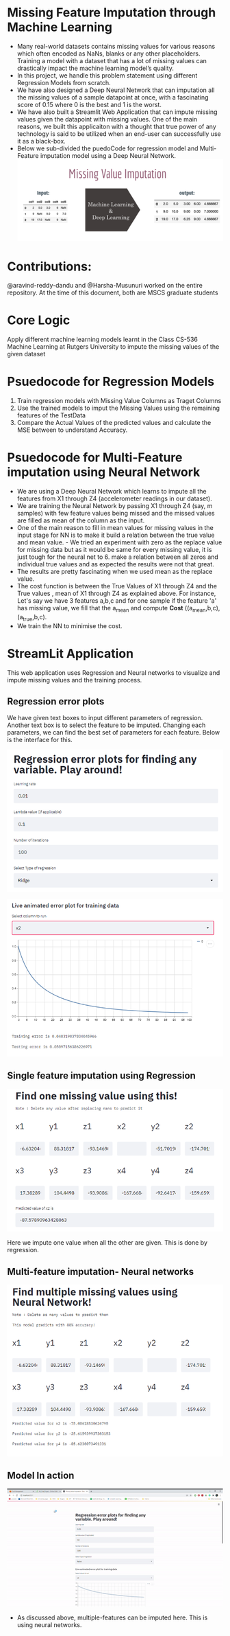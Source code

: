# Missing Feature Imputation through Machine Learning
- Many real-world datasets contains missing values for various reasons which often encoded as NaNs, blanks or any other placeholders. Training a model with a dataset that has a lot of missing values can drastically impact the machine learning model’s quality.
- In this project, we handle this problem statement using different Regression Models from scratch. 
- We have also designed a Deep Neural Network that can imputation all the missing values of a sample datapoint at once, with a fascinating score of 0.15 where 0 is the best and 1 is the worst.
- We have also built a Streamlit Web Application that can impute missing values given the datapoint with missing values. One of the main reasons, we built this applicaiton with a thought that true power of any technology is said to be utilized when an end-user can successfully use it as a black-box.
- Below we sub-divided the puedoCode for regression model and Multi-Feature imputation model using a Deep Neural Network.
![Architecture Pipeline](ReadMeImages/BasicIdea.png)

# Contributions:
@aravind-reddy-dandu and @Harsha-Musunuri worked on the entire repository. At the time of this document, both are MSCS graduate students

# Core Logic
Apply different machine learning models learnt in the Class CS-536 Machine Learning at Rutgers University to impute the missing values of the given dataset

# Psuedocode for Regression Models
1. Train regression models with Missing Value Columns as Traget Columns
2. Use the trained models to imput the Missing Values using the remaining features of the TestData
3. Compare the Actual Values of the predicted values and calculate the MSE between to understand Accuracy.

# Psuedocode for Multi-Feature imputation using Neural Network
- We are using a Deep Neural Network which learns to impute all the features from X1 through Z4 (accelerometer readings in our dataset).
- We are training the Neural Network by passing X1 through Z4 (say, m samples) with few feature values being missed and the missed values are filled as mean of the column as the input.
- One of the main reason to fill in mean values for missing values in the input stage for NN is to make it build a relation between the true value and mean value. - We tried an experiment with zero as the replace value for missing data but as it would be same for every missing value, it is just tough for the neural net to 6. make a relation between all zeros and individual true values and as expected the results were not that great.
- The results are pretty fascinating when we used mean as the replace value.
- The cost function is between the True Values of X1 through Z4 and the True values , mean of X1 through Z4 as explained above. For instance, Let's say we have 3 features a,b,c and for one sample if the feature 'a' has missing value, we fill that the a<sub>mean</sub> and compute <strong>Cost</strong> ((a<sub>mean</sub>,b,c),(a<sub>true</sub>,b,c).
- We train the NN to minimise the cost.

# StreamLit Application

This web application uses Regression and Neural networks to visualize and impute missing values and the training process.
## Regression error plots

We have given text boxes to input different parameters of regression. Another text box is to select the feature to be imputed. Changing each parameters, we can find the best set of parameters for each feature. Below is the interface for this.
<p align="center">
    <img src="ReadMeImages/Reg_Params.png">
 </p> 
 <p align="center">
  <img src="ReadMeImages/Reg_Plot.png">
  </p>
  
## Single feature imputation using Regression

<p align="center">
  <img src="ReadMeImages/one_prediction.png">
</p>
Here we impute one value when all the other are given. This is done by regression.

## Multi-feature imputation- Neural networks
<p align="center">
  <img src="ReadMeImages/Multi_Imputation.png">
</p>

## Model In action
![model gif](ReadMeImages/missingValue.gif)
- As discussed above, multiple-features can be imputed here. This is using neural networks.
